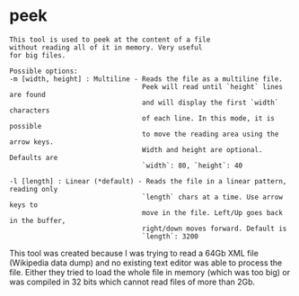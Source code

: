 # peek
    This tool is used to peek at the content of a file
    without reading all of it in memory. Very useful
    for big files.

    Possible options:
    -m [width, height] : Multiline - Reads the file as a multiline file.
                                     Peek will read until `height` lines are found
                                     and will display the first `width` characters
                                     of each line. In this mode, it is possible
                                     to move the reading area using the arrow keys.
                                     Width and height are optional. Defaults are
                                     `width`: 80, `height`: 40

    -l [length] : Linear (*default) - Reads the file in a linear pattern, reading only
                                     `length` chars at a time. Use arrow keys to
                                     move in the file. Left/Up goes back in the buffer,
                                     right/down moves forward. Default is
                                     `length`: 3200


This tool was created because I was trying to read a 64Gb XML file (Wikipedia data dump) and 
no existing text editor was able to process the file. Either they tried to load the whole file in memory (which was too big)
or was compiled in 32 bits which cannot read files of more than 2Gb.

